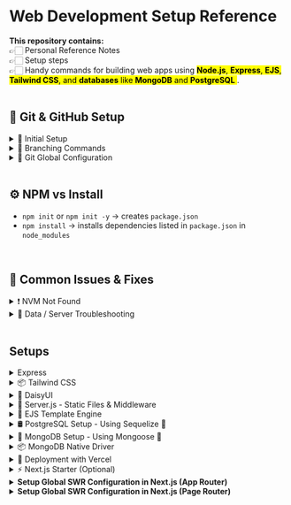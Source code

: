 # Web Development Setup Reference

<b>This repository contains: </br></b>
👉🏻 Personal Reference Notes <br/>
👉🏻 Setup steps <br/>
👉🏻 Handy commands for building web apps using <mark>**Node.js**, **Express**, **EJS**, **Tailwind CSS**, and **databases** like **MongoDB** and **PostgreSQL** </mark>. <br/>
<br/>

## 🔧 Git & GitHub Setup

<details>
<summary>🚀 Initial Setup</summary>

```bash
git init
git add .
git commit -m "Initial commit"
git remote add origin https://github.com/divyanshu-dugar/repo-name.git
git push -u origin main  # future pushes can use just: git push
````

</details>

<details>
<summary>🌿 Branching Commands</summary>

```bash
git branch                    # view branches
git branch -m main            # rename current branch to main
git checkout main             # switch to main branch
# OR
git switch main
```

</details>

<details>
<summary>👤 Git Global Configuration</summary>

```bash
git config --global user.name "Your Name"
git config --global user.email "your@email.com"
```

</details>
<br/>

## ⚙️ NPM vs Install

- `npm init` or `npm init -y` → creates `package.json`
- `npm install` → installs dependencies listed in `package.json` in `node_modules`
<br/>

## 🧪 Common Issues & Fixes

<details>
<summary>❗ NVM Not Found</summary>

```bash
# If `nvm` is not recognized
export NVM_DIR="$HOME/.nvm"
[ -s "$NVM_DIR/nvm.sh" ] && \. "$NVM_DIR/nvm.sh"
[ -s "$NVM_DIR/bash_completion" ] && \. "$NVM_DIR/bash_completion"
````

</details>

<details>
<summary>🧹 Data / Server Troubleshooting</summary>

* Already added bad data → remove it manually
* Data might not exist → use `?` optional chaining (`data?.field`)
* Data might not be pushed to hosting server
* Server not watching for changes → restart server

</details>
<br/>

## Setups

<details>
<summary>Express</summary>
<br/>
  
```bash
npm init -y
npm i express
```

Add `node_modules` to `.gitignore`
</details>

<details>
<summary>📦 Tailwind CSS</summary>
<br/>
  
```bash
npm install -D tailwindcss
npx tailwindcss init
```

Update `tailwind.config.js`:

```js
module.exports = {
  content: ["./views/**/*.html"],
  theme: {
    extend: {},
  },
  plugins: [],
}
```

Update `package.json`:

```json
"scripts": {
  "tw:build": "tailwindcss build -i ./public/css/tailwind.css -o ./public/css/main.css"
}
```

Include in HTML:

```html
<link rel="stylesheet" href="/css/main.css" />
```

Build CSS:

```bash
npm run tw:build
```

</details>

<details>
<summary>🎨 DaisyUI</summary>
<br/>
  
```bash
npm i @tailwindcss/typography daisyui
```

Update plugins in `tailwind.config.js`:

```js
plugins: [require('@tailwindcss/typography'), require('daisyui')]
```

</details>

<details>
<summary>📂 Server.js - Static Files & Middleware</summary>
<br/>
  
```js
const path = require('path');
app.use(express.static(path.join(__dirname, 'public')));
app.use(express.json());
```

```js
res.sendFile(path.join(__dirname, 'views', 'home.html'));
```

```js
module.exports = app;
```

</details>

<details>
<summary> 📝 EJS Template Engine </summary>
<br/>
  
```bash
npm install ejs
```

In `server.js`:

```js
app.set('view engine', 'ejs');
```
</details>

<details>
<summary>🛢️ PostgreSQL Setup - Using Sequelize 🐘</summary>
<br/>

```bash
npm install sequelize pg pg-hstore
```

In `server.js`:

```js
const Sequelize = require('sequelize');
```
</details>

<details>
<summary>🍃 MongoDB Setup - Using Mongoose 🌿</summary>
<br/>
<br/>

<details>
  <summary>MongoDB + Next.js</summary>
  <br/>
    
  This is how we set up MongoDB with **Next.js API routes** using **Mongoose** (ODM). You will create a shared `mongooseConnect()` function and `model`, then build out CRUD API routes.
  
  ### 📦 Install Mongoose
  
  ```bash
  npm install mongoose
  ````
  
  ### 📁 lib/dbUtils.js
  
  This contains both out Mongoose connection logic and the model, in this case `UserModel`.
  
  ```js
  // File: lib/dbUtils.js
  
  import mongoose from 'mongoose';
  
  const userSchema = new mongoose.Schema({
    name: {
      type: String,
      required: true,
      unique: true,
    },
  });
  
  mongoose.models = {}; // Avoid OverwriteModelError in dev
  export const UserModel = mongoose.model('users', userSchema);
  
  export async function mongooseConnect() {
    if (mongoose.connections[0].readyState) {
      return true; // Already connected
    }
  
    try {
      await mongoose.connect("mongodb+srv://<username>:<password>@cluster.mongodb.net/<dbname>?retryWrites=true&w=majority");
      return true;
    } catch (err) {
      throw new Error(err);
    }
  }
  ```
  
  ### 🧩 API Routes – Create, Read (All)
  
  ```js
  // File: /pages/api/users/index.js
  
  import { UserModel, mongooseConnect } from '@/lib/dbUtils';
  
  export default async function handler(req, res) {
    const { name } = req.body;
    const { method } = req;
  
    try {
      await mongooseConnect();
  
      switch (method) {
        case 'GET': // GET /api/users
          const users = await UserModel.find().exec();
          res.status(200).json(users);
          break;
  
        case 'POST': // POST /api/users
          const newUser = new UserModel({ name });
          await newUser.save();
          res.status(200).json({ message: `User: ${name} Created` });
          break;
  
        default:
          res.setHeader('Allow', ['GET', 'POST']);
          res.status(405).end(`Method ${method} Not Allowed`);
      }
    } catch (err) {
      res.status(500).json({ message: err.message });
    }
  }
  ```
  
  ### 🧩 API Routes – Read (One), Update, Delete
  
  ```js
  // File: /pages/api/users/[id].js
  
  import { UserModel, mongooseConnect } from '@/lib/dbUtils';
  
  export default async function handler(req, res) {
    const { id } = req.query;
    const { name } = req.body;
    const { method } = req;
  
    try {
      await mongooseConnect();
  
      switch (method) {
        case 'GET': // GET /api/users/:id
          const user = await UserModel.findById(id).exec();
          res.status(200).json(user);
          break;
  
        case 'PUT': // PUT /api/users/:id
          await UserModel.updateOne({ _id: id }, { $set: { name } }).exec();
          res.status(200).json({ message: `User with id: ${id} updated` });
          break;
  
        case 'DELETE': // DELETE /api/users/:id
          await UserModel.deleteOne({ _id: id }).exec();
          res.status(200).json({ message: `Deleted User with id: ${id}` });
          break;
  
        default:
          res.setHeader('Allow', ['GET', 'PUT', 'DELETE']);
          res.status(405).end(`Method ${method} Not Allowed`);
      }
    } catch (err) {
      res.status(500).json({ message: err.message });
    }
  }
  ```
  
  Setting up MongoDB URI in `.env.local` file:
  
  ```
  MONGODB_URI=mongodb+srv://<user>:<pass>@cluster.mongodb.net/dbname
  ```
  
  </details>

  <details>
    <summary>MongoDB + Express.js</summary>
    <br/>
    
</details>

<br/>
</details>


<details>
<summary>📦 MongoDB Native Driver</summary>
<br/>
  
```bash
npm install mongodb
```

</details>

<details>
<summary>🚀 Deployment with Vercel</summary>
  
  <br/>
  
  <details>
  <summary>vercel.json</summary>
  <br/>
  
  ```json
  {
    "version": 2,
    "builds": [
      {
        "src": "server.js",
        "use": "@vercel/node",
        "config": { "includeFiles": ["dist/**"] }
      }
    ],
    "routes": [
      {
        "src": "/(.*)",
        "dest": "server.js"
      }
    ]
  }
  ```
  </details>

  <br/>
</details>

<details>
<summary>⚡ Next.js Starter (Optional) </summary>
<br/>
  
```bash
npx create-next-app@latest my-app --use-npm
```
</details>

<details>
<summary><strong>Setup Global SWR Configuration in Next.js (App Router)</strong></summary>

#### 📁 1. Create a fetcher function

**File:** `/lib/fetcher.ts`

```ts
// lib/fetcher.ts
export const fetcher = async (url: string) => {
  const res = await fetch(url);

  if (!res.ok) {
    const error = new Error("An error occurred while fetching the data.");
    // @ts-ignore
    error.info = await res.json();
    // @ts-ignore
    error.status = res.status;
    throw error;
  }

  return res.json();
};
```

---

#### 🧩 2. Create a Client Component wrapper for SWR

**File:** `/components/SWRProvider.tsx`

```tsx
// components/SWRProvider.tsx
'use client';

import { SWRConfig } from 'swr';
import { fetcher } from '@/lib/fetcher';

export default function SWRProvider({ children }: { children: React.ReactNode }) {
  return (
    <SWRConfig value={{ fetcher }}>
      {children}
    </SWRConfig>
  );
}
```

---

#### ⚙️ 3. Wrap your layout with SWRProvider

**File:** `/app/layout.tsx`

```tsx
// app/layout.tsx
import SWRProvider from '@/components/SWRProvider';
import Navbar from '@/components/Navbar'; // adjust based on your structure

export default function RootLayout({ children }: Readonly<{ children: React.ReactNode }>) {
  return (
    <html lang="en" data-theme="black">
      <body className="antialiased">
        <SWRProvider>
          <Navbar />
          <main>{children}</main>
        </SWRProvider>
      </body>
    </html>
  );
}
```

</details>

<details>
  <summary><strong>Setup Global SWR Configuration in Next.js (Page Router)</strong></summary>

### Global Configuration in `_app.js`

```js
// pages/_app.js
import { SWRConfig } from 'swr';
import Layout from '@/components/Layout';
import 'bootstrap/dist/css/bootstrap.min.css';

export default function App({ Component, pageProps }) {
  return (
    <SWRConfig
      value={{
        fetcher: async (url) => {
          const res = await fetch(url);
          if (!res.ok) {
            const error = new Error('An error occurred while fetching the data.');
            error.info = await res.json();
            error.status = res.status;
            throw error;
          }
          return res.json();
        },
      }}
    >
      <Layout>
        <Component {...pageProps} />
      </Layout>
    </SWRConfig>
  );
}
```

---

### 🚀 Using `useSWR` to Fetch Data in a Page

```js
// pages/pageName.js
import { useRouter } from 'next/router';
import useSWR from 'swr';

export default function ArtworkPage() {
  const router = useRouter();
  const finalQuery = router.asPath.split('?')[1];

  const { data, error, isLoading } = useSWR(finalQuery ? `https://collectionapi.metmuseum.org/public/collection/v1/search?${finalQuery}` : null);

  if (isLoading) return <p>Loading...</p>;
  if (error) return <p>Error loading artwork.</p>;

  return (
    <pre>{JSON.stringify(data, null, 2)}</pre> // or render custom component
  );
}
```
</details>
